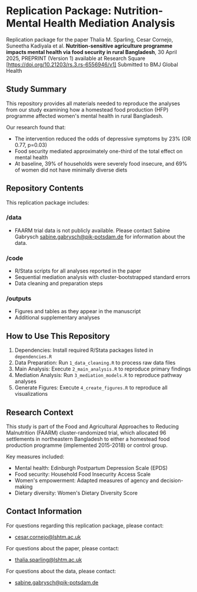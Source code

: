# Replication Package: Nutrition-Mental Health Mediation Analysis

Replication package for the paper Thalia M. Sparling, Cesar Cornejo, Suneetha Kadiyala et al. **Nutrition-sensitive agriculture programme impacts mental health via food security in rural Bangladesh**, 30 April 2025, PREPRINT (Version 1) available at Research Square [https://doi.org/10.21203/rs.3.rs-6556946/v1] 
Submitted to BMJ Global Health

## Study Summary

This repository provides all materials needed to reproduce the analyses from our study examining how a homestead food production (HFP) programme affected women's mental health in rural Bangladesh.

Our research found that:
- The intervention reduced the odds of depressive symptoms by 23% (OR 0.77, p=0.03) 
- Food security mediated approximately one-third of the total effect on mental health 
- At baseline, 39% of households were severely food insecure, and 69% of women did not have minimally diverse diets 

## Repository Contents

This replication package includes:

### /data
- FAARM trial data is not publicly available. Please contact Sabine Gabrysch <sabine.gabrysch@pik-potsdam.de> for information about the data.

### /code
- R/Stata scripts for all analyses reported in the paper
- Sequential mediation analysis with cluster-bootstrapped standard errors
- Data cleaning and preparation steps

### /outputs
- Figures and tables as they appear in the manuscript
- Additional supplementary analyses

## How to Use This Repository

1. Dependencies: Install required R/Stata packages listed in `dependencies.R`
2. Data Preparation: Run `1_data_cleaning.R` to process raw data files
3. Main Analysis: Execute `2_main_analysis.R` to reproduce primary findings
4. Mediation Analysis: Run `3_mediation_models.R` to reproduce pathway analyses
5. Generate Figures: Execute `4_create_figures.R` to reproduce all visualizations

## Research Context

This study is part of the Food and Agricultural Approaches to Reducing Malnutrition (FAARM) cluster-randomized trial, which allocated 96 settlements in northeastern Bangladesh to either a homestead food production programme (implemented 2015-2018) or control group.

Key measures included:
- Mental health: Edinburgh Postpartum Depression Scale (EPDS)
- Food security: Household Food Insecurity Access Scale
- Women's empowerment: Adapted measures of agency and decision-making
- Dietary diversity: Women's Dietary Diversity Score

## Contact Information

For questions regarding this replication package, please contact:
- cesar.cornejo@lshtm.ac.uk

For questions about the paper, please contact: 
- thalia.sparling@lshtm.ac.uk

For questions about the data, please contact: 
- sabine.gabrysch@pik-potsdam.de
